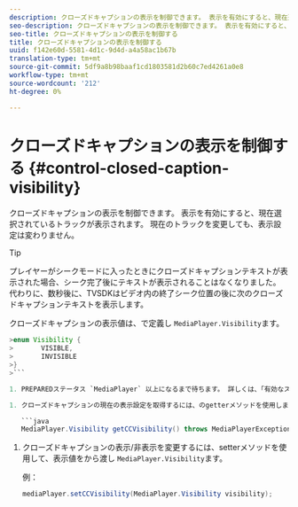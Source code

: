 ```yaml
---
description: クローズドキャプションの表示を制御できます。 表示を有効にすると、現在選択されているトラックが表示されます。 現在のトラックを変更しても、表示設定は変わりません。
seo-description: クローズドキャプションの表示を制御できます。 表示を有効にすると、現在選択されているトラックが表示されます。 現在のトラックを変更しても、表示設定は変わりません。
seo-title: クローズドキャプションの表示を制御する
title: クローズドキャプションの表示を制御する
uuid: f142e60d-5581-4d1c-9d4d-a4a58ac1b67b
translation-type: tm+mt
source-git-commit: 5df9a8b98baaf1cd1803581d2b60c7ed4261a0e8
workflow-type: tm+mt
source-wordcount: '212'
ht-degree: 0%

---
```



# クローズドキャプションの表示を制御する {#control-closed-caption-visibility}

クローズドキャプションの表示を制御できます。 表示を有効にすると、現在選択されているトラックが表示されます。 現在のトラックを変更しても、表示設定は変わりません。

>[!TIP]
>
>プレイヤーがシークモードに入ったときにクローズドキャプションテキストが表示された場合、シーク完了後にテキストが表示されることはなくなりました。 代わりに、数秒後に、TVSDKはビデオ内の終了シーク位置の後に次のクローズドキャプションテキストを表示します。
>
>クローズドキャプションの表示値は、で定義し `MediaPlayer.Visibility`ます。
>
>
```java
>enum Visibility {  
>       VISIBLE,  
>       INVISIBLE 
>}
>```

1. PREPAREDステータス `MediaPlayer` 以上になるまで待ちます。 詳しくは、「有効なステータスを [待つ](../../../../tvsdk-3x-android-prog/android-3x-content-playback-options-android2/ui-configure/android-3x-ui-state-prepared-wait-for.md)」を参照してください。

1. クローズドキャプションの現在の表示設定を取得するには、のgetterメソッドを使用します。このメソッドは、表示値 `MediaPlayer`を返します。

   ```java
   MediaPlayer.Visibility getCCVisibility() throws MediaPlayerException;
   ```

1. クローズドキャプションの表示/非表示を変更するには、setterメソッドを使用して、表示値をから渡し `MediaPlayer.Visibility`ます。

   例：

   ```java
   mediaPlayer.setCCVisibility(MediaPlayer.Visibility visibility);
   ```
